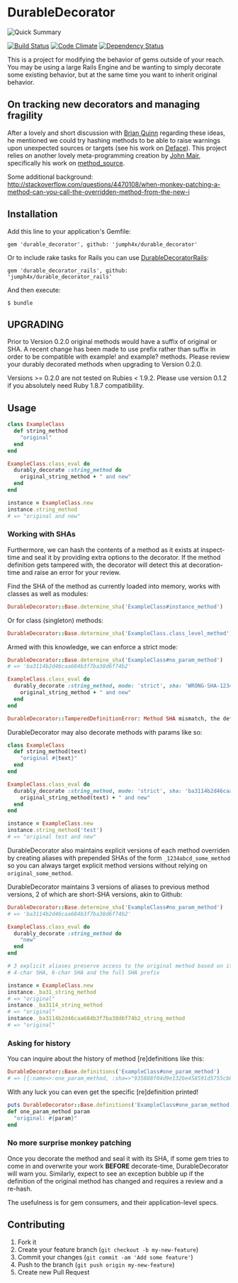 # DurableDecorator

![Quick Summary](http://cdn.memegenerator.net/instances/300x300/38628144.jpg)

[![Build Status](https://travis-ci.org/jumph4x/durable_decorator.png)](https://travis-ci.org/jumph4x/durable_decorator)
[![Code Climate](https://codeclimate.com/github/jumph4x/durable_decorator.png)](https://codeclimate.com/github/jumph4x/durable_decorator)
[![Dependency Status](https://gemnasium.com/jumph4x/durable_decorator.png)](https://gemnasium.com/jumph4x/durable_decorator)

This is a project for modifying the behavior of gems outside of your reach. You may be using a large Rails Engine and be wanting to simply decorate some existing behavior, but at the same time you want to inherit original behavior. 

## On tracking new decorators and managing fragility

After a lovely and short discussion with [Brian Quinn](https://github.com/BDQ) regarding these ideas, he mentioned we could try hashing methods to be able to raise warnings upon unexpected sources or targets (see his work on [Deface](https://github.com/spree/deface)). This project relies on another lovely meta-programming creation by [John Mair](https://github.com/banister), specifically his work on [method_source](https://github.com/banister/method_source).

Some additional background: http://stackoverflow.com/questions/4470108/when-monkey-patching-a-method-can-you-call-the-overridden-method-from-the-new-i

## Installation

Add this line to your application's Gemfile:

    gem 'durable_decorator', github: 'jumph4x/durable_decorator'

Or to include rake tasks for Rails you can use [DurableDecoratorRails](https://github.com/jumph4x/durable_decorator_rails):

    gem 'durable_decorator_rails', github: 'jumph4x/durable_decorator_rails'

And then execute:

    $ bundle

## UPGRADING

Prior to Version 0.2.0 original methods would have a suffix of original or SHA.  A recent change has been made to
use prefix rather than suffix in order to be compatible with example! and example? methods.  Please review your durably decorated
methods when upgrading to Version 0.2.0.

Versions >= 0.2.0 are not tested on Rubies < 1.9.2. Please use version 0.1.2 if you absolutely need Ruby 1.8.7 compatibility.

## Usage

```ruby
class ExampleClass
  def string_method
    "original"
  end
end

ExampleClass.class_eval do
  durably_decorate :string_method do
    original_string_method + " and new"
  end
end

instance = ExampleClass.new
instance.string_method
# => "original and new"
```

### Working with SHAs

Furthermore, we can hash the contents of a method as it exists at inspect-time and seal it by providing extra options to the decorator. If the method definition gets tampered with, the decorator will detect this at decoration-time and raise an error for your review. 

Find the SHA of the method as currently loaded into memory, works with classes as well as modules:
```ruby
DurableDecorator::Base.determine_sha('ExampleClass#instance_method')
```

Or for class (singleton) methods:
```ruby
DurableDecorator::Base.determine_sha('ExampleClass.class_level_method')
```

Armed with this knowledge, we can enforce a strict mode: 
```ruby
DurableDecorator::Base.determine_sha('ExampleClass#no_param_method')
# => 'ba3114b2d46caa684b3f7ba38d6f74b2'

ExampleClass.class_eval do
  durably_decorate :string_method, mode: 'strict', sha: 'WRONG-SHA-123456' do
    original_string_method + " and new"
  end
end

DurableDecorator::TamperedDefinitionError: Method SHA mismatch, the definition has been tampered with
```

DurableDecorator may also decorate methods with params like so:

```ruby
class ExampleClass
  def string_method(text)
    "original #{text}"
  end
end

ExampleClass.class_eval do
  durably_decorate :string_method, mode: 'strict', sha: 'ba3114b2d46caa684b3f7ba38d6f74b2' do |text|
    original_string_method(text) + " and new"
  end
end

instance = ExampleClass.new
instance.string_method('test')
# => "original test and new"
```

DurableDecorator also maintains explicit versions of each method overriden by creating aliases with prepended SHAs of the form ```_1234abcd_some_method``` so you can always target explicit method versions without relying on ```original_some_method```.

DurableDecorator maintains 3 versions of aliases to previous method versions, 2 of which are short-SHA versions, akin to Github:
```ruby
DurableDecorator::Base.determine_sha('ExampleClass#no_param_method')
# => 'ba3114b2d46caa684b3f7ba38d6f74b2'

ExampleClass.class_eval do
  durably_decorate :string_method do
    "new"
  end
end

# 3 explicit aliases preserve access to the original method based on it's original SHA:
# 4-char SHA, 6-char SHA and the full SHA prefix

instance = ExampleClass.new
instance._ba31_string_method
# => "original"
instance._ba3114_string_method
# => "original"
instance._ba3114b2d46caa684b3f7ba38d6f74b2_string_method
# => "original"
```

### Asking for history

You can inquire about the history of method [re]definitions like this:
```ruby
DurableDecorator::Base.definitions('ExampleClass#one_param_method')
# => [{:name=>:one_param_method, :sha=>"935888f04d9e132be458591d5755cb8131fec457", :body=>"def one_param_method param\n  \"original: \#{param}\"\nend\n", :source=>["/home/denis/rails/durable_decorator/spec/example_class.rb", 6]}, {:name=>:one_param_method, :sha=>"3c39948e5e83c04fd4bf7a6ffab12c6828e0d959", :body=>"durably_decorate :one_param_method do |another_string|\n  \"\#{one_param_method_935888f04d9e132be458591d5755cb8131fec457('check')} and \#{another_string}\"\nend\n", :source=>["/home/denis/rails/durable_decorator/spec/durable_decorator_spec.rb", 45]}] 
```

With any luck you can even get the specific [re]definition printed!
```ruby
puts DurableDecorator::Base.definitions('ExampleClass#one_param_method')[0][:body]
def one_param_method param
  "original: #{param}"
end
```

### No more surprise monkey patching
Once you decorate the method and seal it with its SHA, if some gem tries to come in and overwrite your work **BEFORE** decorate-time, DurableDecorator will warn you. Similarly, expect to see an exception bubble up if the definition of the original method has changed and requires a review and a re-hash. 

The usefulness is for gem consumers, and their application-level specs. 

## Contributing

1. Fork it
2. Create your feature branch (`git checkout -b my-new-feature`)
3. Commit your changes (`git commit -am 'Add some feature'`)
4. Push to the branch (`git push origin my-new-feature`)
5. Create new Pull Request
